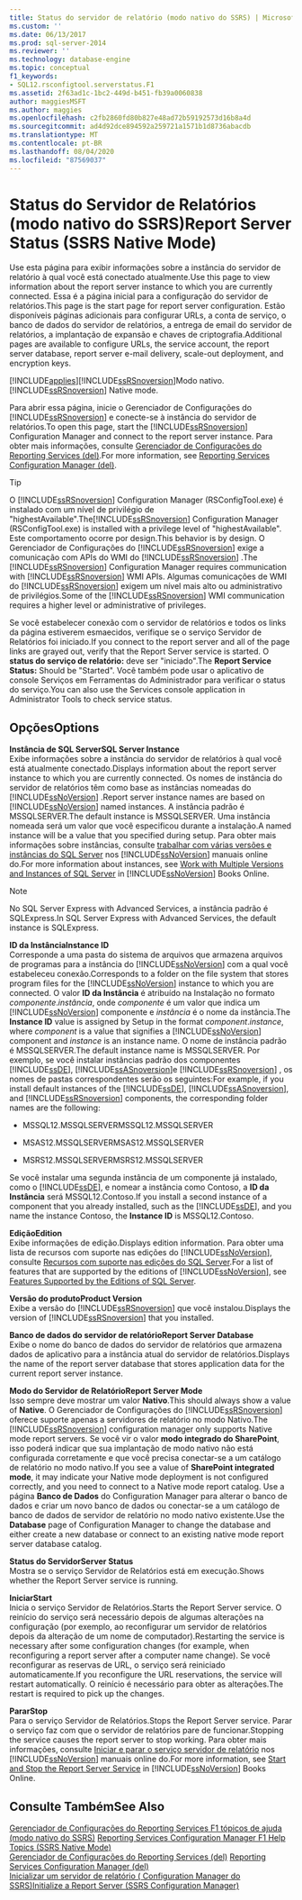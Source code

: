 ```yaml
---
title: Status do servidor de relatório (modo nativo do SSRS) | Microsoft Docs
ms.custom: ''
ms.date: 06/13/2017
ms.prod: sql-server-2014
ms.reviewer: ''
ms.technology: database-engine
ms.topic: conceptual
f1_keywords:
- SQL12.rsconfigtool.serverstatus.F1
ms.assetid: 2f63ad1c-1bc2-449d-b451-fb39a0060838
author: maggiesMSFT
ms.author: maggies
ms.openlocfilehash: c2fb2860fd80b827e48ad72b59192573d16b8a4d
ms.sourcegitcommit: ad4d92dce894592a259721a1571b1d8736abacdb
ms.translationtype: MT
ms.contentlocale: pt-BR
ms.lasthandoff: 08/04/2020
ms.locfileid: "87569037"
---
```

# <a name="report-server-status-ssrs-native-mode"></a><span data-ttu-id="f4601-102">Status do Servidor de Relatórios (modo nativo do SSRS)</span><span class="sxs-lookup"><span data-stu-id="f4601-102">Report Server Status (SSRS Native Mode)</span></span>
  <span data-ttu-id="f4601-103">Use esta página para exibir informações sobre a instância do servidor de relatório à qual você está conectado atualmente.</span><span class="sxs-lookup"><span data-stu-id="f4601-103">Use this page to view information about the report server instance to which you are currently connected.</span></span> <span data-ttu-id="f4601-104">Essa é a página inicial para a configuração do servidor de relatórios.</span><span class="sxs-lookup"><span data-stu-id="f4601-104">This page is the start page for report server configuration.</span></span> <span data-ttu-id="f4601-105">Estão disponíveis páginas adicionais para configurar URLs, a conta de serviço, o banco de dados do servidor de relatórios, a entrega de email do servidor de relatórios, a implantação de expansão e chaves de criptografia.</span><span class="sxs-lookup"><span data-stu-id="f4601-105">Additional pages are available to configure URLs, the service account, the report server database, report server e-mail delivery, scale-out deployment, and encryption keys.</span></span>  
  
 [!INCLUDE[applies](../../includes/applies-md.md)]<span data-ttu-id="f4601-106">[!INCLUDE[ssRSnoversion](../../includes/ssrsnoversion-md.md)]Modo nativo.</span><span class="sxs-lookup"><span data-stu-id="f4601-106">[!INCLUDE[ssRSnoversion](../../includes/ssrsnoversion-md.md)] Native mode.</span></span>  
  
 <span data-ttu-id="f4601-107">Para abrir essa página, inicie o Gerenciador de Configurações do [!INCLUDE[ssRSnoversion](../../includes/ssrsnoversion-md.md)] e conecte-se à instância do servidor de relatórios.</span><span class="sxs-lookup"><span data-stu-id="f4601-107">To open this page, start the [!INCLUDE[ssRSnoversion](../../includes/ssrsnoversion-md.md)] Configuration Manager and connect to the report server instance.</span></span> <span data-ttu-id="f4601-108">Para obter mais informações, consulte [Gerenciador de Configurações do Reporting Services &#40;del&#41;](reporting-services-configuration-manager-native-mode.md).</span><span class="sxs-lookup"><span data-stu-id="f4601-108">For more information, see [Reporting Services Configuration Manager &#40;del&#41;](reporting-services-configuration-manager-native-mode.md).</span></span>  
  
> [!TIP]  
>  <span data-ttu-id="f4601-109">O [!INCLUDE[ssRSnoversion](../../includes/ssrsnoversion-md.md)] Configuration Manager (RSConfigTool.exe) é instalado com um nível de privilégio de "highestAvailable".</span><span class="sxs-lookup"><span data-stu-id="f4601-109">The[!INCLUDE[ssRSnoversion](../../includes/ssrsnoversion-md.md)] Configuration Manager (RSConfigTool.exe) is installed with a privilege level of "highestAvailable".</span></span> <span data-ttu-id="f4601-110">Este comportamento ocorre por design.</span><span class="sxs-lookup"><span data-stu-id="f4601-110">This behavior is by design.</span></span> <span data-ttu-id="f4601-111">O Gerenciador de Configurações do [!INCLUDE[ssRSnoversion](../../includes/ssrsnoversion-md.md)] exige a comunicação com APIs do WMI do [!INCLUDE[ssRSnoversion](../../includes/ssrsnoversion-md.md)] .</span><span class="sxs-lookup"><span data-stu-id="f4601-111">The [!INCLUDE[ssRSnoversion](../../includes/ssrsnoversion-md.md)] Configuration Manager requires communication with [!INCLUDE[ssRSnoversion](../../includes/ssrsnoversion-md.md)] WMI APIs.</span></span> <span data-ttu-id="f4601-112">Algumas comunicações de WMI do [!INCLUDE[ssRSnoversion](../../includes/ssrsnoversion-md.md)] exigem um nível mais alto ou administrativo de privilégios.</span><span class="sxs-lookup"><span data-stu-id="f4601-112">Some of the [!INCLUDE[ssRSnoversion](../../includes/ssrsnoversion-md.md)] WMI communication requires a higher level or administrative of privileges.</span></span>  
  
 <span data-ttu-id="f4601-113">Se você estabelecer conexão com o servidor de relatórios e todos os links da página estiverem esmaecidos, verifique se o serviço Servidor de Relatórios foi iniciado.</span><span class="sxs-lookup"><span data-stu-id="f4601-113">If you connect to the report server and all of the page links are grayed out, verify that the Report Server service is started.</span></span> <span data-ttu-id="f4601-114">O **status do serviço de relatório:** deve ser "iniciado".</span><span class="sxs-lookup"><span data-stu-id="f4601-114">The **Report Service Status:** Should be "Started".</span></span> <span data-ttu-id="f4601-115">Você também pode usar o aplicativo de console Serviços em Ferramentas do Administrador para verificar o status do serviço.</span><span class="sxs-lookup"><span data-stu-id="f4601-115">You can also use the Services console application in Administrator Tools to check service status.</span></span>  
  
## <a name="options"></a><span data-ttu-id="f4601-116">Opções</span><span class="sxs-lookup"><span data-stu-id="f4601-116">Options</span></span>  
 <span data-ttu-id="f4601-117">**Instância de SQL Server**</span><span class="sxs-lookup"><span data-stu-id="f4601-117">**SQL Server Instance**</span></span>  
 <span data-ttu-id="f4601-118">Exibe informações sobre a instância do servidor de relatórios à qual você está atualmente conectado.</span><span class="sxs-lookup"><span data-stu-id="f4601-118">Displays information about the report server instance to which you are currently connected.</span></span> <span data-ttu-id="f4601-119">Os nomes de instância do servidor de relatórios têm como base as instâncias nomeadas do [!INCLUDE[ssNoVersion](../../includes/ssnoversion-md.md)] .</span><span class="sxs-lookup"><span data-stu-id="f4601-119">Report server instance names are based on [!INCLUDE[ssNoVersion](../../includes/ssnoversion-md.md)] named instances.</span></span> <span data-ttu-id="f4601-120">A instância padrão é MSSQLSERVER.</span><span class="sxs-lookup"><span data-stu-id="f4601-120">The default instance is MSSQLSERVER.</span></span> <span data-ttu-id="f4601-121">Uma instância nomeada será um valor que você especificou durante a instalação.</span><span class="sxs-lookup"><span data-stu-id="f4601-121">A named instance will be a value that you specified during setup.</span></span> <span data-ttu-id="f4601-122">Para obter mais informações sobre instâncias, consulte [trabalhar com várias versões e instâncias do SQL Server](../../../2014/sql-server/install/work-with-multiple-versions-and-instances-of-sql-server.md) nos [!INCLUDE[ssNoVersion](../../includes/ssnoversion-md.md)] manuais online do.</span><span class="sxs-lookup"><span data-stu-id="f4601-122">For more information about instances, see [Work with Multiple Versions and Instances of SQL Server](../../../2014/sql-server/install/work-with-multiple-versions-and-instances-of-sql-server.md) in [!INCLUDE[ssNoVersion](../../includes/ssnoversion-md.md)] Books Online.</span></span>  
  
> [!NOTE]  
>  <span data-ttu-id="f4601-123">No SQL Server Express with Advanced Services, a instância padrão é SQLExpress.</span><span class="sxs-lookup"><span data-stu-id="f4601-123">In SQL Server Express with Advanced Services, the default instance is SQLExpress.</span></span>  
  
 <span data-ttu-id="f4601-124">**ID da Instância**</span><span class="sxs-lookup"><span data-stu-id="f4601-124">**Instance ID**</span></span>  
 <span data-ttu-id="f4601-125">Corresponde a uma pasta do sistema de arquivos que armazena arquivos de programas para a instância do [!INCLUDE[ssNoVersion](../../includes/ssnoversion-md.md)] com a qual você estabeleceu conexão.</span><span class="sxs-lookup"><span data-stu-id="f4601-125">Corresponds to a folder on the file system that stores program files for the [!INCLUDE[ssNoVersion](../../includes/ssnoversion-md.md)] instance to which you are connected.</span></span> <span data-ttu-id="f4601-126">O valor **ID da Instância** é atribuído na Instalação no formato *componente*.*instância*, onde *componente* é um valor que indica um [!INCLUDE[ssNoVersion](../../includes/ssnoversion-md.md)] componente e *instância* é o nome da instância.</span><span class="sxs-lookup"><span data-stu-id="f4601-126">The **Instance ID** value is assigned by Setup in the format *component*.*instance*, where *component* is a value that signifies a [!INCLUDE[ssNoVersion](../../includes/ssnoversion-md.md)] component and *instance* is an instance name.</span></span> <span data-ttu-id="f4601-127">O nome de instância padrão é MSSQLSERVER.</span><span class="sxs-lookup"><span data-stu-id="f4601-127">The default instance name is MSSQLSERVER.</span></span> <span data-ttu-id="f4601-128">Por exemplo, se você instalar instâncias padrão dos componentes [!INCLUDE[ssDE](../../includes/ssde-md.md)], [!INCLUDE[ssASnoversion](../../includes/ssasnoversion-md.md)]e [!INCLUDE[ssRSnoversion](../../includes/ssrsnoversion-md.md)] , os nomes de pastas correspondentes serão os seguintes:</span><span class="sxs-lookup"><span data-stu-id="f4601-128">For example, if you install default instances of the [!INCLUDE[ssDE](../../includes/ssde-md.md)], [!INCLUDE[ssASnoversion](../../includes/ssasnoversion-md.md)], and [!INCLUDE[ssRSnoversion](../../includes/ssrsnoversion-md.md)] components, the corresponding folder names are the following:</span></span>  
  
-   <span data-ttu-id="f4601-129">MSSQL12.MSSQLSERVER</span><span class="sxs-lookup"><span data-stu-id="f4601-129">MSSQL12.MSSQLSERVER</span></span>  
  
-   <span data-ttu-id="f4601-130">MSAS12.MSSQLSERVER</span><span class="sxs-lookup"><span data-stu-id="f4601-130">MSAS12.MSSQLSERVER</span></span>  
  
-   <span data-ttu-id="f4601-131">MSRS12.MSSQLSERVER</span><span class="sxs-lookup"><span data-stu-id="f4601-131">MSRS12.MSSQLSERVER</span></span>  
  
 <span data-ttu-id="f4601-132">Se você instalar uma segunda instância de um componente já instalado, como o [!INCLUDE[ssDE](../../includes/ssde-md.md)], e nomear a instância como Contoso, a **ID da Instância** será MSSQL12.Contoso.</span><span class="sxs-lookup"><span data-stu-id="f4601-132">If you install a second instance of a component that you already installed, such as the [!INCLUDE[ssDE](../../includes/ssde-md.md)], and you name the instance Contoso, the **Instance ID** is MSSQL12.Contoso.</span></span>  
  
 <span data-ttu-id="f4601-133">**Edição**</span><span class="sxs-lookup"><span data-stu-id="f4601-133">**Edition**</span></span>  
 <span data-ttu-id="f4601-134">Exibe informações de edição.</span><span class="sxs-lookup"><span data-stu-id="f4601-134">Displays edition information.</span></span> <span data-ttu-id="f4601-135">Para obter uma lista de recursos com suporte nas edições do [!INCLUDE[ssNoVersion](../../includes/ssnoversion-md.md)], consulte [Recursos com suporte nas edições do SQL Server](https://go.microsoft.com/fwlink/?linkid=232473).</span><span class="sxs-lookup"><span data-stu-id="f4601-135">For a list of features that are supported by the editions of [!INCLUDE[ssNoVersion](../../includes/ssnoversion-md.md)], see [Features Supported by the Editions of SQL Server](https://go.microsoft.com/fwlink/?linkid=232473).</span></span>  
  
 <span data-ttu-id="f4601-136">**Versão do produto**</span><span class="sxs-lookup"><span data-stu-id="f4601-136">**Product Version**</span></span>  
 <span data-ttu-id="f4601-137">Exibe a versão do [!INCLUDE[ssRSnoversion](../../includes/ssrsnoversion-md.md)] que você instalou.</span><span class="sxs-lookup"><span data-stu-id="f4601-137">Displays the version of [!INCLUDE[ssRSnoversion](../../includes/ssrsnoversion-md.md)] that you installed.</span></span>  
  
 <span data-ttu-id="f4601-138">**Banco de dados do servidor de relatório**</span><span class="sxs-lookup"><span data-stu-id="f4601-138">**Report Server Database**</span></span>  
 <span data-ttu-id="f4601-139">Exibe o nome do banco de dados do servidor de relatórios que armazena dados de aplicativo para a instância atual do servidor de relatórios.</span><span class="sxs-lookup"><span data-stu-id="f4601-139">Displays the name of the report server database that stores application data for the current report server instance.</span></span>  
  
 <span data-ttu-id="f4601-140">**Modo do Servidor de Relatório**</span><span class="sxs-lookup"><span data-stu-id="f4601-140">**Report Server Mode**</span></span>  
 <span data-ttu-id="f4601-141">Isso sempre deve mostrar um valor **Nativo**.</span><span class="sxs-lookup"><span data-stu-id="f4601-141">This should always show a value of **Native**.</span></span> <span data-ttu-id="f4601-142">O Gerenciador de Configurações do [!INCLUDE[ssRSnoversion](../../includes/ssrsnoversion-md.md)] oferece suporte apenas a servidores de relatório no modo Nativo.</span><span class="sxs-lookup"><span data-stu-id="f4601-142">The [!INCLUDE[ssRSnoversion](../../includes/ssrsnoversion-md.md)] configuration manager only supports Native mode report servers.</span></span> <span data-ttu-id="f4601-143">Se você vir o valor **modo integrado do SharePoint**, isso poderá indicar que sua implantação de modo nativo não está configurada corretamente e que você precisa conectar-se a um catálogo de relatório no modo nativo.</span><span class="sxs-lookup"><span data-stu-id="f4601-143">If you see a value of **SharePoint integrated mode**, it may indicate your Native mode deployment is not configured correctly, and you need to connect to a Native mode report catalog.</span></span> <span data-ttu-id="f4601-144">Use a página **Banco de Dados** do Configuration Manager para alterar o banco de dados e criar um novo banco de dados ou conectar-se a um catálogo de banco de dados de servidor de relatório no modo nativo existente.</span><span class="sxs-lookup"><span data-stu-id="f4601-144">Use the **Database** page of Configuration Manager to change the database and either create a new database or connect to an existing native mode report server database catalog.</span></span>  
  
 <span data-ttu-id="f4601-145">**Status do Servidor**</span><span class="sxs-lookup"><span data-stu-id="f4601-145">**Server Status**</span></span>  
 <span data-ttu-id="f4601-146">Mostra se o serviço Servidor de Relatórios está em execução.</span><span class="sxs-lookup"><span data-stu-id="f4601-146">Shows whether the Report Server service is running.</span></span>  
  
 <span data-ttu-id="f4601-147">**Iniciar**</span><span class="sxs-lookup"><span data-stu-id="f4601-147">**Start**</span></span>  
 <span data-ttu-id="f4601-148">Inicia o serviço Servidor de Relatórios.</span><span class="sxs-lookup"><span data-stu-id="f4601-148">Starts the Report Server service.</span></span> <span data-ttu-id="f4601-149">O reinício do serviço será necessário depois de algumas alterações na configuração (por exemplo, ao reconfigurar um servidor de relatórios depois da alteração de um nome de computador).</span><span class="sxs-lookup"><span data-stu-id="f4601-149">Restarting the service is necessary after some configuration changes (for example, when reconfiguring a report server after a computer name change).</span></span> <span data-ttu-id="f4601-150">Se você reconfigurar as reservas de URL, o serviço será reiniciado automaticamente.</span><span class="sxs-lookup"><span data-stu-id="f4601-150">If you reconfigure the URL reservations, the service will restart automatically.</span></span> <span data-ttu-id="f4601-151">O reinício é necessário para obter as alterações.</span><span class="sxs-lookup"><span data-stu-id="f4601-151">The restart is required to pick up the changes.</span></span>  
  
 <span data-ttu-id="f4601-152">**Parar**</span><span class="sxs-lookup"><span data-stu-id="f4601-152">**Stop**</span></span>  
 <span data-ttu-id="f4601-153">Para o serviço Servidor de Relatórios.</span><span class="sxs-lookup"><span data-stu-id="f4601-153">Stops the Report Server service.</span></span> <span data-ttu-id="f4601-154">Parar o serviço faz com que o servidor de relatórios pare de funcionar.</span><span class="sxs-lookup"><span data-stu-id="f4601-154">Stopping the service causes the report server to stop working.</span></span> <span data-ttu-id="f4601-155">Para obter mais informações, consulte [Iniciar e parar o serviço servidor de relatório](../../reporting-services/report-server/start-and-stop-the-report-server-service.md) nos [!INCLUDE[ssNoVersion](../../includes/ssnoversion-md.md)] manuais online do.</span><span class="sxs-lookup"><span data-stu-id="f4601-155">For more information, see [Start and Stop the Report Server Service](../../reporting-services/report-server/start-and-stop-the-report-server-service.md) in [!INCLUDE[ssNoVersion](../../includes/ssnoversion-md.md)] Books Online.</span></span>  
  
## <a name="see-also"></a><span data-ttu-id="f4601-156">Consulte Também</span><span class="sxs-lookup"><span data-stu-id="f4601-156">See Also</span></span>  
 <span data-ttu-id="f4601-157">[Gerenciador de Configurações do Reporting Services F1 tópicos de ajuda &#40;modo nativo do SSRS&#41;](../../../2014/sql-server/install/reporting-services-configuration-manager-f1-help-topics-ssrs-native-mode.md) </span><span class="sxs-lookup"><span data-stu-id="f4601-157">[Reporting Services Configuration Manager F1 Help Topics &#40;SSRS Native Mode&#41;](../../../2014/sql-server/install/reporting-services-configuration-manager-f1-help-topics-ssrs-native-mode.md) </span></span>  
 <span data-ttu-id="f4601-158">[Gerenciador de Configurações do Reporting Services &#40;del&#41;](/sql/sql-server/install/reporting-services-configuration-manager-native-mode) </span><span class="sxs-lookup"><span data-stu-id="f4601-158">[Reporting Services Configuration Manager &#40;del&#41;](/sql/sql-server/install/reporting-services-configuration-manager-native-mode) </span></span>  
 [<span data-ttu-id="f4601-159">Inicializar um servidor de relatório &#40; Configuration Manager do SSRS&#41;</span><span class="sxs-lookup"><span data-stu-id="f4601-159">Initialize a Report Server &#40;SSRS Configuration Manager&#41;</span></span>](../../reporting-services/install-windows/ssrs-encryption-keys-initialize-a-report-server.md)  
  
  
